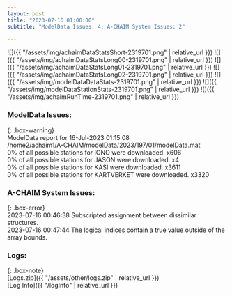 ```yaml
---
layout: post
title: "2023-07-16 01:00:00"
subtitle: "ModelData Issues: 4; A-CHAIM System Issues: 2"

---
```


![]({{ "/assets/img/achaimDataStatsShort-2319701.png" | relative_url }})
![]({{ "/assets/img/achaimDataStatsLong00-2319701.png" | relative_url }})
![]({{ "/assets/img/achaimDataStatsLong01-2319701.png" | relative_url }})
![]({{ "/assets/img/achaimDataStatsLong02-2319701.png" | relative_url }})
![]({{ "/assets/img/modelDataDataStats-2319701.png" | relative_url }})
![]({{ "/assets/img/modelDataStationStats-2319701.png" | relative_url }})
![]({{ "/assets/img/achaimRunTime-2319701.png" | relative_url }})


### ModelData Issues:  
  
{: .box-warning}  
 ModelData report for 16-Jul-2023 01:15:08   
 /home2/achaim1/A-CHAIM/modelData/2023/197/01/modelData.mat   
 0% of all possible stations for IONO were downloaded. x606   
 0% of all possible stations for JASON were downloaded. x4   
 0% of all possible stations for KASI were downloaded. x3611   
 0% of all possible stations for KARTVERKET were downloaded. x3320   
  
### A-CHAIM System Issues:  
  
{: .box-error}  
2023-07-16 00:46:38 Subscripted assignment between dissimilar structures.  
2023-07-16 00:47:44 The logical indices contain a true value outside of the array bounds.  

### Logs:  
  
{: .box-note}  
[Logs.zip]({{ "/assets/other/logs.zip" | relative_url }})  
[Log Info]({{ "/logInfo" | relative_url }})  
